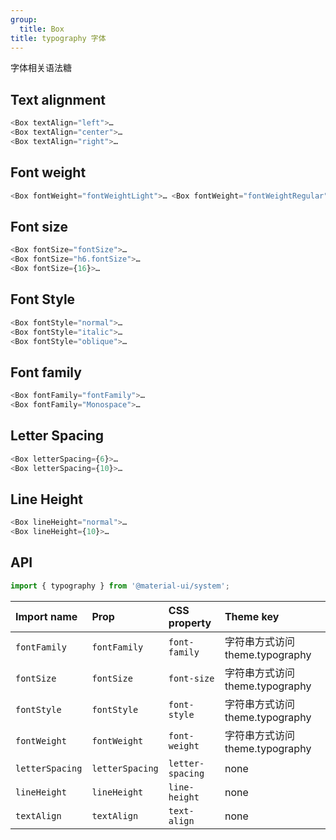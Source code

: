 ```yaml
---
group:
  title: Box
title: typography 字体
---
```


字体相关语法糖

## Text alignment

```js
<Box textAlign="left">…
<Box textAlign="center">…
<Box textAlign="right">…
```

## Font weight

```js
<Box fontWeight="fontWeightLight">… <Box fontWeight="fontWeightRegular">… <Box fontWeight="fontWeightMedium">… <Box fontWeight={500}>… <Box fontWeight="fontWeightBold">…

```

## Font size

```js
<Box fontSize="fontSize">…
<Box fontSize="h6.fontSize">…
<Box fontSize={16}>…
```

## Font Style

```js
<Box fontStyle="normal">…
<Box fontStyle="italic">…
<Box fontStyle="oblique">…
```

## Font family

```js
<Box fontFamily="fontFamily">…
<Box fontFamily="Monospace">…
```

## Letter Spacing

```js
<Box letterSpacing={6}>…
<Box letterSpacing={10}>…
```

## Line Height

```js
<Box lineHeight="normal">…
<Box lineHeight={10}>…
```

## API

```js
import { typography } from '@material-ui/system';
```

| Import name     | Prop            | CSS property     | Theme key                       |
| :-------------- | :-------------- | :--------------- | :------------------------------ |
| `fontFamily`    | `fontFamily`    | `font-family`    | 字符串方式访问 theme.typography |
| `fontSize`      | `fontSize`      | `font-size`      | 字符串方式访问 theme.typography |
| `fontStyle`     | `fontStyle`     | `font-style`     | 字符串方式访问 theme.typography |
| `fontWeight`    | `fontWeight`    | `font-weight`    | 字符串方式访问 theme.typography |
| `letterSpacing` | `letterSpacing` | `letter-spacing` | none                            |
| `lineHeight`    | `lineHeight`    | `line-height`    | none                            |
| `textAlign`     | `textAlign`     | `text-align`     | none                            |

```

```
